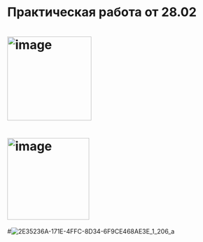 <h1> Практическая работа от 28.02</h1>

# <img width="192" alt="image" src="https://github.com/GovnoCoder78/RussianCars/assets/148610971/d1830d5f-098a-4ee7-8046-54075bb6b7b9">
# <img width="187" alt="image" src="https://github.com/GovnoCoder78/RussianCars/assets/148610971/711647ea-943e-44b2-9a31-7bb286c7136b">
#![2E35236A-171E-4FFC-8D34-6F9CE468AE3E_1_206_a](https://github.com/GovnoCoder78/RussianCars/assets/148610971/8b512c6c-2079-4b2c-b6db-e9848f90e5c3)
